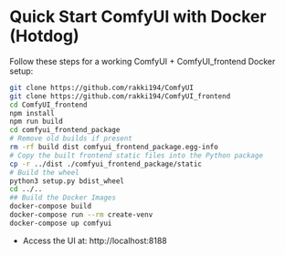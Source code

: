 # Quick Start ComfyUI with Docker (Hotdog)

Follow these steps for a working ComfyUI + ComfyUI_frontend Docker setup:

```bash
git clone https://github.com/rakki194/ComfyUI
git clone https://github.com/rakki194/ComfyUI_frontend
cd ComfyUI_frontend
npm install
npm run build
cd comfyui_frontend_package
# Remove old builds if present
rm -rf build dist comfyui_frontend_package.egg-info
# Copy the built frontend static files into the Python package
cp -r ../dist ./comfyui_frontend_package/static
# Build the wheel
python3 setup.py bdist_wheel
cd ../..
## Build the Docker Images
docker-compose build
docker-compose run --rm create-venv
docker-compose up comfyui
```

- Access the UI at: http://localhost:8188
